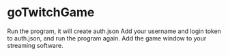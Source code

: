 # goTwitchGame
Run the program, it will create auth.json
Add your username and login token to auth.json, and run the program again.
Add the game window to your streaming software.


